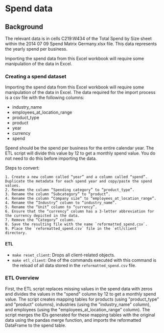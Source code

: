 # Spend data

## Background
The relevant data is in cells C219:W434 of the Total Spend by Size sheet within the 2014 07 09 Spend Matrix Germany.xlsx file. This data represents the yearly spend per business. 

Importing the spend data from this Excel workbook will require some manipulation of the data in Excel. 

### Creating a spend dataset
Importing the spend data from this Excel workbook will require some manipulation of the data in Excel. The data required for the import process is a csv file with the following columns: 
- industry_name	
- employees_at_location_range	
- product_type	
- product	
- year	
- currency	
- spend

Spend should be the spend per business for the entire calendar year. The ETL script will divide this value by 12 to get a monthly spend value. You do not need to do this before importing the data.

Steps to convert: 

	1. Create a new column called “year” and a column called “spend”. Duplicate the metadata for each spend year and copy/paste the spend values.
	2. Rename the column “Spending category” to “product_type”.
	3. Rename the column “Subcategory” to “product”.
	4. Rename the column “Company size” to “employees_at_location_range”.
	4. Rename the “Industry” column to “industry_name”.
	5. Rename the “Unit” column to “currency”.
	6. Ensure that the “currency” column has a 3-letter abbreviation for the currency depicted in the data.
	7. Remove the “Category” column.
	8. Save the resulting file with the name `reformatted_spend.csv`.
	9. Place the `reformatted_spend.csv` file in the `etl/client` directory.

#### ETL

 - `make reset_client`: Drops all client-related objects.
 - `make etl_client`: One of the commands executed with this command is the reload of all data stored in the `reformatted_spend.csv` file.
 
### ETL Overview
 
First, the ETL script replaces missing values in the spend data with zeros and divides the values in the "spend" column by 12 to get a monthly spend value. The script creates mapping tables for products (using "product_type" and "product" columns), industries (using the "industry_name" column), and employees (using the "employees_at_location_range" column). The script merges the IDs generated for these mapping tables with the original data using the pandas merge function, and imports the reformatted DataFrame to the spend table.
 
  

